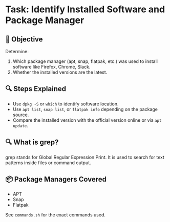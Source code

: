 # Task: Identify Installed Software and Package Manager

## 🎯 Objective
Determine:
1. Which package manager (apt, snap, flatpak, etc.) was used to install software like Firefox, Chrome, Slack.
2. Whether the installed versions are the latest.

## 🔍 Steps Explained

- Use `dpkg -S` or `which` to identify software location.
- Use `apt list`, `snap list`, or `flatpak info` depending on the package source.
- Compare the installed version with the official version online or via `apt update`.

## 🔍 What is grep?
grep stands for Global Regular Expression Print.
It is used to search for text patterns inside files or command output.

## 📦 Package Managers Covered

- APT
- Snap
- Flatpak

See `commands.sh` for the exact commands used.